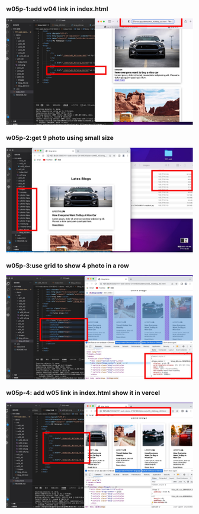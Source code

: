 ### w05p-1:add w04 link in index.html
![](./w05-p1.jpg)

### w05p-2:get 9 photo using small size
![](./w05-p2.jpg)
### w05p-3:use grid to show 4 photo in  a row
![](./w05-p3.jpg)
### w05p-4: add w05 link in index.html show it in vercel
![](./w05-p4.jpg)